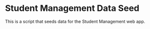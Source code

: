 # Student Management Data Seed

This is a script that seeds data for the Student Management web app.